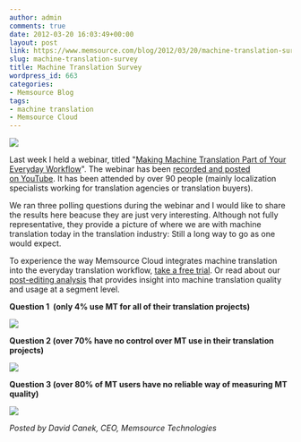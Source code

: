 ```yaml
---
author: admin
comments: true
date: 2012-03-20 16:03:49+00:00
layout: post
link: https://www.memsource.com/blog/2012/03/20/machine-translation-survey/
slug: machine-translation-survey
title: Machine Translation Survey
wordpress_id: 663
categories:
- Memsource Blog
tags:
- machine translation
- Memsource Cloud
---
```


![](/wp-content/uploads/2012/03/MemSource-Cloud2-300x94.png)

Last week I held a webinar, titled "[Making Machine Translation Part of Your Everyday Workflow](/free-webinar-make-machine-translation-part-of-your-workflow/)". The webinar has been [recorded and posted on YouTube](http://youtu.be/NED7zGAmTU0). It has been attended by over 90 people (mainly localization specialists working for translation agencies or translation buyers).<!-- more -->

We ran three polling questions during the webinar and I would like to share the results here beacuse they are just very interesting. Although not fully representative, they provide a picture of where we are with machine translation today in the translation industry: Still a long way to go as one would expect.

To experience the way Memsource Cloud integrates machine translation into the everyday translation workflow, [take a free trial](http://www.memsource.com/pricing/). Or read about our [post-editing analysis](http://wiki.memsource.com/wiki/Post-editing_Analysis) that provides insight into machine translation quality and usage at a segment level.

**Question 1  (only 4% use MT for all of their translation projects)**

[![](/wp-content/uploads/2012/03/we-use-machine-translation-for.png)](/wp-content/uploads/2012/03/we-use-machine-translation-for.png)

**Question 2 (over 70% have no control over MT use in their translation projects)**

[![](/wp-content/uploads/2012/03/do-your-translators-use-mt.png)](/wp-content/uploads/2012/03/do-your-translators-use-mt.png)

**Question 3 (over 80% of MT users have no reliable way of measuring MT quality)**

[![](/wp-content/uploads/2012/03/are-you-able-to-measure-mt-quality.png)](/wp-content/uploads/2012/03/are-you-able-to-measure-mt-quality.png)



_Posted by David Canek, CEO, Memsource Technologies_
